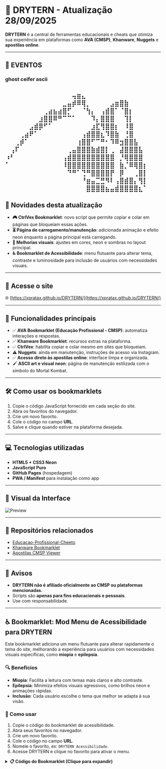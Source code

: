 # 🧠 DRYTERN - Atualização 28/09/2025

**DRYTERN** é a central de ferramentas educacionais e cheats que otimiza sua experiência em plataformas como **AVA (CMSP)**, **Khanware**, **Nuggets** e **apostilas online**.

---
## 📅 EVENTOS
### ghost ceifer ascii
⠀⠀⠀⠀⠀⠀⠀⠀⠀⠀⠀⠀⠀⠀⢤⣶⣄⠀⠀⠀⠀⠀⠀⠀⠀⠀⠀⠀⠀⠀
⠀⠀⠀⠀⠀⠀⠀⠀⠀⠀⠀⠀⣀⣤⡾⠿⢿⡀⠀⠀⠀⠀⣠⣶⣿⣷⠀⠀⠀⠀
⠀⠀⠀⠀⠀⠀⠀⠀⢀⣴⣦⣴⣿⡋⠀⠀⠈⢳⡄⠀⢠⣾⣿⠁⠈⣿⡆⠀⠀⠀
⠀⠀⠀⠀⠀⠀⠀⣰⣿⣿⠿⠛⠉⠉⠁⠀⠀⠀⠹⡄⣿⣿⣿⠀⠀⢹⡇⠀⠀⠀
⠀⠀⠀⠀⠀⣠⣾⡿⠋⠁⠀⠀⠀⠀⠀⠀⠀⠀⣰⣏⢻⣿⣿⡆⠀⠸⣿⠀⠀⠀
⠀⠀⠀⢀⣴⠟⠁⠀⠀⠀⠀⠀⠀⠀⠀⠀⢠⣾⣿⣿⣆⠹⣿⣷⠀⢘⣿⠀⠀⠀
⠀⠀⢀⡾⠁⠀⠀⠀⠀⠀⠀⠀⠀⠀⠀⢰⣿⣿⠋⠉⠛⠂⠹⠿⣲⣿⣿⣧⠀⠀
⠀⢠⠏⠀⠀⠀⠀⠀⠀⠀⠀⠀⠀⢀⣤⣿⣿⣿⣷⣾⣿⡇⢀⠀⣼⣿⣿⣿⣧⠀
⠰⠃⠀⠀⠀⠀⠀⠀⠀⠀⠀⠀⢠⣾⣿⣿⣿⣿⣿⣿⣿⣿⣿⠀⡘⢿⣿⣿⣿⠀
⠁⠀⠀⠀⠀⠀⠀⠀⠀⠀⠀⠀⠸⣿⣿⣿⣿⣿⣿⣿⣿⣿⣿⠀⣷⡈⠿⢿⣿⡆
⠀⠀⠀⠀⠀⠀⠀⠀⠀⠀⠀⠀⠀⠙⠛⠁⢙⠛⣿⣿⣿⣿⡟⠀⡿⠀⠀⢀⣿⡇
⠀⠀⠀⠀⠀⠀⠀⠀⠀⠀⠀⠀⠀⠀⠀⠀⠘⣶⣤⣉⣛⠻⠇⢠⣿⣾⣿⡄⢻⡇
⠀⠀⠀⠀⠀⠀⠀⠀⠀⠀⠀⠀⠀⠀⠀⠀⠀⣿⣿⣿⣿⣦⣤⣾⣿⣿⣿⣿⣆⠁
---
## 📅 Novidades desta atualização

- **🎮 CtrlVex Bookmarklet**: novo script que permite copiar e colar em páginas que bloqueiam essas ações.    
- **⏳ Página de carregamento/manutenção**: adicionada animação e efeito neon enquanto a página principal está carregando.  
- **🎨 Melhorias visuais**: ajustes em cores, neon e sombras no layout principal.  
- **♿ Bookmarklet de Acessibilidade**: menu flutuante para alterar tema, contraste e luminosidade para inclusão de usuários com necessidades visuais.

---

## 🔗 Acesse o site

🌐 [https://xpratax.github.io/DRYTERN/](https://xpratax.github.io/DRYTERN/)

---

## 🚀 Funcionalidades principais

- ✅ **AVA Bookmarklet (Educação Profissional - CMSP)**: automatiza interações e respostas.  
- ✅ **Khanware Bookmarklet**: recursos extras na plataforma.  
- ✅ **CtrlVex**: habilita copiar e colar mesmo em sites que bloqueiam.  
- ⚠️ **Nuggets**: ainda em manutenção, instruções de acesso via Instagram.  
- ✅ **Acesso direto às apostilas online**: interface limpa e organizada.  
- 🖌️ **ASCII art e visual neon**: página de manutenção estilizada com o símbolo do Mortal Kombat.

---

## 🛠️ Como usar os bookmarklets

1. Copie o código JavaScript fornecido em cada seção do site.  
2. Abra os favoritos do navegador.  
3. Crie um novo favorito.  
4. Cole o código no campo **URL**.  
5. Salve e clique quando estiver na plataforma desejada.

---

## 💻 Tecnologias utilizadas

- **HTML5 + CSS3 Neon**  
- **JavaScript Puro**  
- **GitHub Pages** (hospedagem)  
- **PWA / Manifest** para instalação como app  

---

## 📸 Visual da Interface

![Preview](https://i.postimg.cc/tYJvhCrJ/images.jpg)

---

## 📁 Repositórios relacionados

- [Educacao-Profissional-Cheeto](https://github.com/marcos10pc/Educacao-Profissional-Cheeto)  
- [Khanware Bookmarklet](https://github.com/Niximkk/Khanware)  
- [Apostilas CMSP Viewer](https://apostilas-cmsp.vercel.app/)  

---

## 📢 Avisos

- **DRYTERN não é afiliado oficialmente ao CMSP ou plataformas mencionadas.**  
- Scripts são **apenas para fins educacionais e pessoais**.  
- Use com responsabilidade.

---

## ♿ Bookmarklet: Mod Menu de Acessibilidade para DRYTERN

Este bookmarklet adiciona um menu flutuante para alterar rapidamente o tema do site, melhorando a experiência para usuários com necessidades visuais específicas, como **miopia** e **epilepsia**.

### 🔍 Benefícios

- **Miopia**: Facilita a leitura com temas mais claros e alto contraste.  
- **Epilepsia**: Minimiza efeitos visuais agressivos, como brilhos neon e animações rápidas.  
- **Inclusão**: Cada usuário escolhe o tema que melhor se adapta à sua visão.

### 📌 Como usar

1. Copie o código do bookmarklet de acessibilidade.  
2. Abra seus favoritos no navegador.  
3. Crie um novo favorito.  
4. Cole o código no campo **URL**.  
5. Nomeie o favorito, ex: `DRYTERN Acessibilidade`.  
6. Acesse DRYTERN e clique no favorito para ativar o menu.

<details>
<summary><strong>📋 Código do Bookmarklet (Clique para expandir)</strong></summary>

```javascript
javascript:(function(){
  if(document.getElementById('drytern-accessibility-menu')) return;

  const style = document.createElement('style');
  style.textContent = `
    #drytern-accessibility-menu {
      position: fixed;
      bottom: 20px;
      right: 20px;
      background: #222;
      color: #eee;
      border-radius: 10px;
      padding: 15px 20px;
      z-index: 99999;
      font-family: Arial, sans-serif;
      font-size: 14px;
      box-shadow: 0 0 12px rgba(0,0,0,0.7);
      user-select: none;
      max-width: 180px;
    }
    #drytern-accessibility-menu button {
      display: block;
      width: 100%;
      margin: 8px 0;
      padding: 8px 10px;
      border: none;
      border-radius: 6px;
      font-weight: bold;
      cursor: pointer;
      transition: background 0.3s ease;
    }
    #drytern-accessibility-menu button:hover {
      filter: brightness(1.2);
    }
    #drytern-accessibility-menu .light { background: #f0f0f0; color: #222; }
    #drytern-accessibility-menu .dark { background: #121212; color: #eee; }
    #drytern-accessibility-menu .high-contrast { background: #000; color: #ff0; border: 2px solid #ff0; }
    #drytern-accessibility-menu .low-brightness { background: #111; color: #ccc; }
    #drytern-accessibility-menu .reset { background: #555; color: #eee; }
    #accessibility-toggle {
      position: fixed;
      bottom: 20px;
      right: 20px;
      z-index: 99998;
      background: #222;
      color: #eee;
      border: none;
      border-radius: 50px;
      padding: 10px 16px;
      font-weight: bold;
      cursor: pointer;
      box-shadow: 0 0 10px rgba(0,0,0,0.6);
      user-select: none;
    }
  `;
  document.head.appendChild(style);

  const toggle = document.createElement('button');
  toggle.id = 'accessibility-toggle';
  toggle.textContent = '♿ Acessibilidade';
  document.body.appendChild(toggle);

  const menu = document.createElement('div');
  menu.id = 'drytern-accessibility-menu';
  menu.style.display = 'none';
  menu.innerHTML = `
    <button class="light" title="Tema Claro">🌞 Tema Claro</button>
    <button class="dark" title="Tema Escuro">🌑 Tema Escuro</button>
    <button class="high-contrast" title="Alto Contraste">⚡ Alto Contraste</button>
    <button class="low-brightness" title="Baixa Luminosidade">🌙 Baixa Luminosidade</button>
    <button class="reset" title="Voltar ao tema original">🔄 Resetar Tema</button>
  `;
  document.body.appendChild(menu);

  toggle.onclick = () => { menu.style.display = (menu.style.display === 'none') ? 'block' : 'none'; };

  menu.querySelector('.light').onclick = () => { document.body.style.background = '#f9f9f9'; document.body.style.color = '#222'; clearCustomStyles(); };
  menu.querySelector('.dark').onclick = () => { document.body.style.background = '#121212'; document.body.style.color = '#eee'; clearCustomStyles(); };
  menu.querySelector('.high-contrast').onclick = () => { document.body.style.background = '#000'; document.body.style.color = '#ff0'; clearCustomStyles(); document.querySelectorAll('*').forEach(el => { el.style.borderColor = '#ff0'; el.style.borderStyle = 'solid'; el.style.borderWidth = '1px'; el.style.backgroundColor = 'transparent'; el.style.color = '#ff0'; }); };
  menu.querySelector('.low-brightness').onclick = () => { document.body.style.background = '#111'; document.body.style.color = '#ccc'; clearCustomStyles(); document.querySelectorAll('*').forEach(el => { el.style.textShadow = 'none'; el.style.boxShadow = 'none'; el.style.filter = 'none'; el.style.backgroundColor = 'transparent'; }); };
  menu.querySelector('.reset').onclick = () => { location.reload(); };

  function clearCustomStyles() {
    document.querySelectorAll('*').forEach(el => { el.style.border = ''; el.style.borderColor = ''; el.style.borderStyle = ''; el.style.borderWidth = ''; el.style.backgroundColor = ''; el.style.color = ''; el.style.textShadow = ''; el.style.boxShadow = ''; el.style.filter = ''; });
  }
})();

